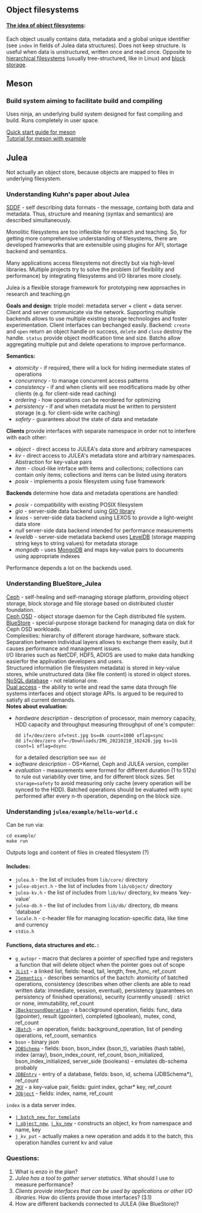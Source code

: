 ## Object filesystems
#### [The idea of object filesystems](https://en.wikipedia.org/wiki/Object_storage):
Each object usually contains data, metadata and a global unique identifier 
(see `index` in fields of Julea data structures). Does not keep structure. 
Is useful when data is unstructured, written once and read once.
Opposite to [hierarchical filesystems](https://en.wikipedia.org/wiki/Hierarchical_file_system) (usually tree-structured, like in Linux) and [block storage](https://en.wikipedia.org/wiki/Block_(data_storage)).

## Meson
### Build system aiming to facilitate build and compiling 
Uses ninja, an underlying build system designed for fast compiling and build. Runs completely in user space.

[Quick start guide for meson](https://mesonbuild.com/SimpleStart.html) \
[Tutorial for meson with example](https://mesonbuild.com/Tutorial.html)

## Julea
Not actually an object store, because objects are mapped to files in underlying filesystem.
### Understanding Kuhn's paper about Julea
[SDDF](https://www.gartner.com/en/information-technology/glossary/self-describing-messages#:~:text=A%20message%20that%20contains%20data,consists%20of%20tag%2Fvalue%20pairs.) - self describing data formats - the message, containg both data and metadata. Thus, structure and meaning (syntax and semantics) are described simultaneously.

Monolitic filesystems are too inflexible for research and teaching.
So, for getting more comprehensive understanding of filesystems, there are developed frameworks that are
extensible using plugins for AFI, stortage backend and semantics.

Many applications access filesystems not directly but via high-level libraries. 
Multiple projects try to solve the problem (of flexibility and performance) by integrating filesystems and I/O libraries more closely.

Julea is a flexible storage framework for prototyping new approaches in research and teaching.gn 

**Goals and design**: triple model: metadata server + client + data server.
Client and server communicate via the network.
Supporting multiple backends allows to use multiple existing storage technologies and foster experimentation.
Client interfaces can bechanged easily.
Backend: `create` and `open` return an object handle on success, `delete` and `close` destroy the handle. `status` provide object modification time and size.
Batchs allow aggregating multiple put and delete operations to improve performance.

**Semantics:**
* *atomicity* - if required, there will a lock for hiding inermediate states of operations
* *concurrency* - to manage concurrent access patterns
* *consistency* - if and when clients will see modifications made by other clients (e.g. for client-side read caching)
* *ordering* - how operations can be reordered for optimizing
* *persistency* - if and when metadata must be written to persistent storage (e.g. for client-side write caching)
* *safety* - guarantees about the state of data and metadate

**Clients** provide interfaces with separate namespace in order not to interfere with each other:
* *object* - direct access to JULEA's data store and arbitrary namespaces
* *kv* - direct access to JULEA's metadata store and arbitrary namespaces. Abstraction for key-value pairs
* *item* - cloud-like intrface with items and collections; collections can contain only items; collections and items can be listed using iterators
* *posix* - implements a posix filesystem using fuse framework

**Backends** determine how data and metadata operations are handled:
* *posix* - compatibility with existing POSIX filesystem
* *gio* - server-side data backend using [GIO library](https://docs.gtk.org/gio/)
* *lexos* - server-side data backend using LEXOS to provide a light-weight data store
* *null* server-side data backend intended for performance measurements
* *leveldb* - server-side metadata backend uses [LevelDB](https://github.com/google/leveldb) (storage mapping string keys to string values) for metadata storage
* *mongodb* - uses [MongoDB](https://en.wikipedia.org/wiki/MongoDB) and maps key-value pairs to documents using appropriate indexes

Performance depends a lot on the backends used.

### Understanding BlueStore_Julea
[Ceph](https://en.wikipedia.org/wiki/Ceph_(software)) - self-healing and self-managing storage platform, providing object storage, block storage and file storage based on distributed cluster foundation. \
[Ceph OSD](https://docs.ceph.com/en/latest/man/8/ceph-osd/) - object storage daemon for the Ceph distributed file system. \
[BlueStore](https://docs.ceph.com/en/latest/rados/configuration/storage-devices/) - special-purpose storage backend for managing data on disk for Ceph OSD workloads. \
Complexities: hierarchy of different storage hardware, software stack. Separation between individual layers allows to exchange them easily, but it causes performance and management issues. \
I/O libraries such as NetCDF, HDF5, ADIOS are used to make data handking easierfor the applivation developers and users. \
Structured information (lie filesystem metadata) is stored  in key-value stores, while unstructured data (like file content) is stored in object stores. \
[NoSQL database](https://www.mongodb.com/nosql-explained) - not relational one. \
[Dual access](https://doi.org/10.1145/3357223.3362703) - the ability to write and read the same data through file systems interfaces and object storage APIs. Is argued to be required to satisfy all current demands.\
**Notes about evaluation:**
* *hardware description* - description of processor, main memory capacity, HDD capacity and throughput
  measuring throughput of one's computer:
  ```
  dd if=/dev/zero of=test.jpg bs=4k count=1000 oflag=sync
  dd if=/dev/zero of=~/Downloads/IMG_20210210_102428.jpg bs=1G count=1 oflag=dsync
  ```
  for a detailed description see `man dd`
* *software description* - OS+Kernel, Ceph and JULEA version, compiler
* *evaluation* - measurements were formed for different duration (1 to 512s) to rule out variability over time, and for different block sizes. Set `storage=safety` to avoid measuring only cache (every operation will be synced to the HDD). Batched operations should be evaluated with sync performed after every n-th operation, depending on the block size.



### Understanding `julea/example/hello-world.c`
Can be run via:
```console
cd example/
make run
```
Outputs logs and content of files in created filesystem (?)
#### Includes:
* `julea.h` - the list of includes from `lib/core/` directory
* `julea-object.h` - the list of includes from `lib/object/` directory
* `julea-kv.h` - the list of includes from `lib/kv/` directory, kv means 'key-value'
* `julea-db.h` - the list of includes from `lib/db/` directory, db means 'database'
* `locale.h` - c-header file for managing location-specific data, like time and currency
* `stdio.h`

#### Functions, data structures and etc. :
* `g_autopr` - macro that declares a pointer of specified type and registers a function that will delete object
   when the pointer goes out of scope
*  [`JList`](https://julea-io.github.io/julea/structJList.html) - a linked list, fields: head, tail, length, free_func, ref_count
*  [`JSemantics`](https://julea-io.github.io/julea/structJSemantics.html) - describes semantics of the bactch: atomicity of batched operations,
    consistency (describes when other clients are able to read written data: immediate, session, eventual),
    persistency (guarantees on persistency of finished operations),
   security (currently unused) : strict or none, immutability, ref_count
* [`JBackgroundOperation`](https://julea-io.github.io/julea/structJBackgroundOperation.html) - a bacckground operation, fields: func, data (gpointer), result (gpointer),
   completed (gboolean), mutex, cond, ref_count
* [`JBatch`](https://julea-io.github.io/julea/structJBatch.html) - an operation, fields: background_operation, list of pending operations, ref_count, semantics
* `bson` - binary json
*  [`JDBSchema`](https://julea-io.github.io/julea/structJDBSchema.html) - fields: bson, bson_index (bson_t),
   variables (hash table), index (array), bson_index_count, ref_count, bson_initialized, bson_index_initialized,
   server_side (booleans) - emulates db-schema probably
* [`JDBEntry`](https://julea-io.github.io/julea/structJDBEntry.html) - entry of a database, fields: bson, id,
  schema (JDBSchema*), ref_count
* [`JKV`](https://julea-io.github.io/julea/structJKV.html) - a key-value pair, fields: guint index, gchar* key, ref_count
* [`JObject`](https://julea-io.github.io/julea/structJObject.html) - fields: index, name, ref_count

`index` is a data server index.
* [`j_batch_new_for_template`](https://julea-io.github.io/julea/group__JBatch.html#ga4bcf3b687f3b4efdf713ea0e7955e9e2)
* [`j_object_new`](https://julea-io.github.io/julea/group__JObject.html),
 [`j_kv_new`](https://julea-io.github.io/julea/group__JKV.html#gabac1e064643e3f6cf9ca25f0f5c492f0) - constructs an object, kv
  from namespace and name, key
*  `j_kv_put` - actually makes a new operation and adds it to the batch, this operation handles current kv and value

### Questions:
1. What is enzo in the plan? 
2. *Julea has a tool to gather server statistics*. What should I use to measure performance?
3. *Clients provide interfaces that can be used by applications or other I/O libraries.* How do clients provide those interfaces? (3.1)
4. How are different backends connected to JULEA (like BlueStore)?




  
